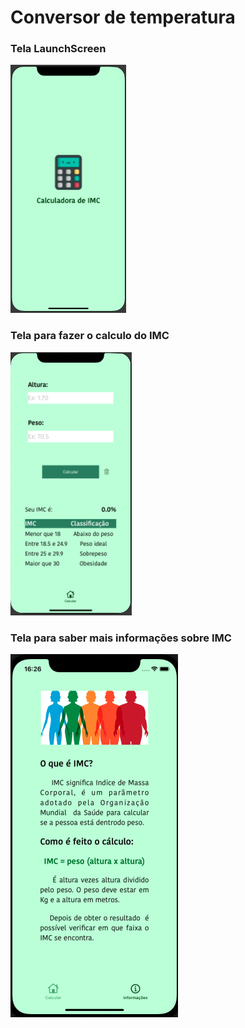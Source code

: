 #  Conversor de temperatura 
<p>
  <h3> Tela LaunchScreen </h3>
   <img src="https://github.com/mariafortunato/calculadoraIMCSwift/blob/main/telas/launchscreen.png" alt="Tela LaunchScreen">
</p>
<p>
  <h3> Tela para fazer o calculo  do IMC </h3>
  <img src="https://github.com/mariafortunato/calculadoraIMCSwift/blob/main/telas/telaCalcular.png" alt="Tela para fazer o calculo  do IMC">
</p><p>
  <h3>Tela para saber mais informações sobre IMC </h3>
  <img src="https://github.com/mariafortunato/calculadoraIMCSwift/blob/main/telas/telaInformacoes.png" alt="Tela para saber mais informações sobre IMC">
</p>

